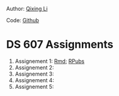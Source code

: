 
Author: [Qixing Li](https://qixing810.github.io/)

Code: [Github](https://github.com/qixing810/CUNYSPS-DataScience/tree/master/DS607) 


# DS 607 Assignments
1. Assignement 1: [Rmd](https://github.com/qixing810/CUNYSPS-DataScience/blob/master/DS607/Assignment1.Rmd); [RPubs](http://rpubs.com/nickli/ass1-607)
2. Assignement 2: 
3. Assignement 3: 
4. Assignement 4: 
5. Assignement 5: 